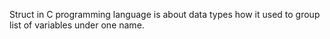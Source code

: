 Struct in C programming language is about data types how it used to group list of variables under one name.
